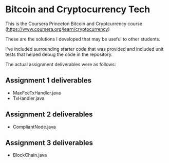 # Bitcoin and Cryptocurrency Tech

This is the Coursera Princeton Bitcoin and Cryptcurrency course (https://www.coursera.org/learn/cryptocurrency)

These are the solutions I developed that may be useful to other students.

I've included surrounding starter code that was provided and included unit tests that helped debug the code in the repository.

The actual assignment deliverables were as follows:

## Assignment 1 deliverables

* MaxFeeTxHandler.java
* TxHandler.java

## Assignment 2 deliverables

* CompliantNode.java

## Assignment 3 deliverables

* BlockChain.java
